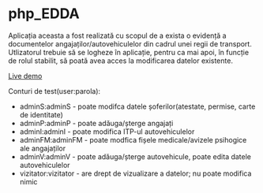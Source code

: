 # php_EDDA

Aplicația aceasta a fost realizată cu scopul de a exista o evidență a documentelor angajaților/autovehiculelor din cadrul unei regii de transport.
Utlizatorul trebuie să se logheze în aplicație, pentru ca mai apoi, în funcție de rolul stabilit, să poată avea acces la modificarea datelor existente.

<a href="http://3.66.229.212/php_EDDA">Live demo</a>

Conturi de test(user:parola):
  - adminS:adminS - poate modifca datele șoferilor(atestate, permise, carte de identitate)
  - adminP:adminP - poate adăuga/șterge angajați
  - adminI:adminI - poate modifica ITP-ul autovehiculelor
  - adminFM:adminFM - poate modfica fișele medicale/avizele psihogice ale angajaților
  - adminV:adminV - poate adăuga/șterge autovehicule, poate edita datele autovehiculelor
  - vizitator:vizitator - are drept de vizualizare a datelor; nu poate modifica nimic
